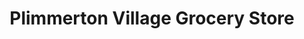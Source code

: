 ---
title: "Plimmerton Village Grocery Store"
url: /plimmerton/plimmerton-village-grocery-store/
shop: convenience
---
